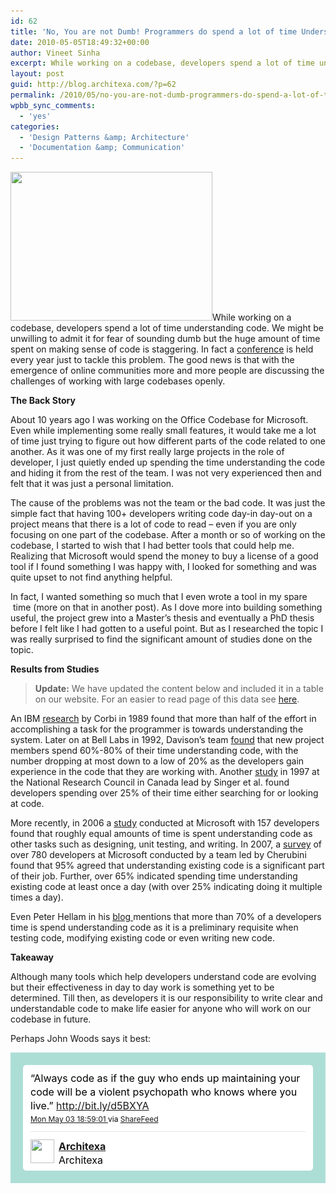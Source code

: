 ```yaml
---
id: 62
title: 'No, You are not Dumb! Programmers do spend a lot of time Understanding Code&#8230;'
date: 2010-05-05T18:49:32+00:00
author: Vineet Sinha
excerpt: While working on a codebase, developers spend a lot of time understanding code. We might be unwilling to admit it for fear of sounding dumb but the huge amount of time spent on making sense of code is staggering. In fact a conference is held every year just to tackle this problem...
layout: post
guid: http://blog.architexa.com/?p=62
permalink: /2010/05/no-you-are-not-dumb-programmers-do-spend-a-lot-of-time-understanding-code/
wpbb_sync_comments:
  - 'yes'
categories:
  - 'Design Patterns &amp; Architecture'
  - 'Documentation &amp; Communication'
---
```

<!--S-ButtonZ 1.1.5 Start-->

<div style="float: left; width: 42px; padding-right: 10px; margin: 0 -52px 0 0; position: relative; left: -62px; top: 8px">
</div>

<!--S-ButtonZ 1.1.5 End-->

[<img src="/assets/uploads/2010/05/Fotolia_11453646_XS.jpg" alt="" title="Understanding code" width="323" height="238" class="alignright size-full wp-image-64" srcset="/assets/uploads/2010/05/Fotolia_11453646_XS.jpg 404w, /assets/uploads/2010/05/Fotolia_11453646_XS-300x220.jpg 300w" sizes="(max-width: 323px) 100vw, 323px" />](/assets/uploads/2010/05/Fotolia_11453646_XS.jpg)While working on a codebase, developers spend a lot of time understanding code. We might be unwilling to admit it for fear of sounding dumb but the huge amount of time spent on making sense of code is staggering. In fact a <a href="http://www.program-comprehension.org/" target="_blank">conference</a> is held every year just to tackle this problem. The good news is that with the emergence of online communities more and more people are discussing the challenges of working with large codebases openly.

<!--more-->

**The Back Story**
  
About 10 years ago I was working on the Office Codebase for Microsoft. Even while implementing some really small features, it would take me a lot of time just trying to figure out how different parts of the code related to one another. As it was one of my first really large projects in the role of developer, I just quietly ended up spending the time understanding the code and hiding it from the rest of the team. I was not very experienced then and felt that it was just a personal limitation.

The cause of the problems was not the team or the bad code. It was just the simple fact that having 100+ developers writing code day-in day-out on a project means that there is a lot of code to read &#8211; even if you are only focusing on one part of the codebase. After a month or so of working on the codebase, I started to wish that I had better tools that could help me. Realizing that Microsoft would spend the money to buy a license of a good tool if I found something I was happy with, I looked for something and was quite upset to not find anything helpful.

In fact, I wanted something so much that I even wrote a tool in my spare  time (more on that in another post). As I dove more into building something useful, the project grew into a Master&#8217;s thesis and eventually a PhD thesis before I felt like I had gotten to a useful point. But as I researched the topic I was really surprised to find the significant amount of studies done on the topic.

**Results from Studies**

> **Update:** We have updated the content below and included it in a table on our website. For an easier to read page of this data see [here](http://www.architexa.com/technology/index).

An IBM <a href="http://domino.research.ibm.com/tchjr/journalindex.nsf/600cc5649e2871db852568150060213c/e19d7828ab04524285256bfa00685c14!OpenDocument" target="_blank">research</a> by Corbi in 1989 found that more than half of the effort in accomplishing a task for the programmer is towards understanding the system. Later on at Bell Labs in 1992, Davison&#8217;s team <a href="http://www3.interscience.wiley.com/journal/97518983/abstract" target="_blank">found</a> that new project members spend 60%-80% of their time understanding code, with the number dropping at most down to a low of 20% as the developers gain experience in the code that they are working with. Another <a href="http://portal.acm.org/citation.cfm?id=782010.782031" target="_blank">study</a> in 1997 at the National Research Council in Canada lead by Singer et al. found developers spending over 25% of their time either searching for or looking at code.

More recently, in 2006 a <a href="http://portal.acm.org/citation.cfm?id=1134355" target="_blank">study</a> conducted at Microsoft with 157 developers found that roughly equal amounts of time is spent understanding code as other tasks such as designing, unit testing, and writing. In 2007, a <a href="http://portal.acm.org/citation.cfm?id=1240624.1240714" target="_blank">survey</a> of over 780 developers at Microsoft conducted by a team led by Cherubini found that 95% agreed that understanding existing code is a significant part of their job. Further, over 65% indicated spending time understanding existing code at least once a day (with over 25% indicating doing it multiple times a day).

Even Peter Hellam in his <a href="http://blogs.msdn.com/peterhal/archive/2006/01/04/509302.aspx" target="_blank">blog </a> mentions that more than 70% of a developers time is spend understanding code as it is a preliminary requisite when testing code, modifying existing code or even writing new code.

**Takeaway**
  
Although many tools which help developers understand code are evolving but their effectiveness in day to day work is something yet to be determined. Till then, as developers it is our responsibility to write clear and understandable code to make life easier for anyone who will work on our codebase in future.
  
Perhaps John Woods says it best:
  
<!-- http://twitter.com/Architexa/status/13320573118 -->

<div class='bbpBox' style='background:url("http://s.twimg.com/a/1273008894/images/themes/theme1/bg.png") #ACDED6;padding:20px;'>
  <p class='bbpTweet' style='background:#fff;padding:10px 12px 10px 12px;margin:0;min-height:48px;color:#000;font-size:16px !important;line-height:22px;-moz-border-radius:5px;-webkit-border-radius:5px;'>
    &#8220;Always code as if the guy who ends up maintaining your code will be a violent psychopath who knows where you live.&#8221; <a href='http://bit.ly/d5BXYA' target='_new'>http://bit.ly/d5BXYA</a><span class='timestamp' style='font-size:12px;display:block;'><a title='Mon May 03 18:59:01 ' href='http://twitter.com/Architexa/status/13320573118'>Mon May 03 18:59:01 </a> via <a href="http://sharefeed.com" rel="nofollow">ShareFeed</a></span><span class='metadata' style='display:block;width:100%;clear:both;margin-top:8px;padding-top:12px;height:40px;border-top:1px solid #fff;border-top:1px solid #e6e6e6;'><span class='author' style='line-height:19px;'><a href='http://twitter.com/Architexa'><img src='http://a1.twimg.com/profile_images/715882826/atxa-logo-icon_normal.png' style='float:left;margin:0 7px 0 0px;width:38px;height:38px;' /></a><strong><a href='http://twitter.com/Architexa'>Architexa</a></strong><br />Architexa</span></span>
  </p>
</div>

<!-- end of tweet -->

<div style="clear:both;">
  &nbsp;
</div>